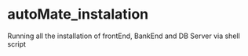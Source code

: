 # autoMate_instalation
Running all the installation of frontEnd, BankEnd and DB Server via shell script
